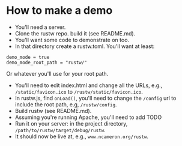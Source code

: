 # How to make a demo

* You'll need a server.
* Clone the rustw repo. build it (see README.md).
* You'll want some code to demonstrate on too.
* In that directory create a rustw.toml. You'll want at least:

```
demo_mode = true
demo_mode_root_path = "rustw/"
```

Or whatever you'll use for your root path.

* You'll need to edit index.html and change all the URLs, e.g., `/static/favicon.ico` to `/rustw/static/favicon.ico`.
* In rustw.js, find `onLoad()`, you'll need to change the `/config` url to include the root path, e.g, `/rustw/config`.
* Build rustw (see README.md).
* Assuming you're running Apache, you'll need to add TODO
* Run it on your server: in the project directory, `/path/to/rustw/target/debug/rustw`.
* It should now be live at, e.g., `www.ncameron.org/rustw`.
